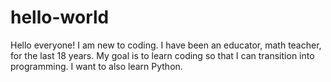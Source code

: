 # hello-world
Hello everyone!
I am new to coding.  I have been an educator, math teacher, for the last 18 years.  My goal is to learn coding so that I can transition into programming. I want to also learn Python. 
